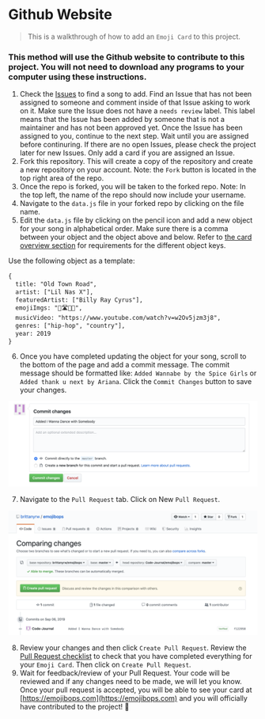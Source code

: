 # Github Website

> This is a walkthrough of how to add an `Emoji Card` to this project.

### This method will use the Github website to contribute to this project. You will not need to download any programs to your computer using these instructions.
 
1. Check the [Issues](https://github.com/brittanyrw/emojibops/labels/add%20songs) to find a song to add. Find an Issue that has not been assigned to someone and comment inside of that Issue asking to work on it. Make sure the Issue does not have a `needs review` label. This label means that the Issue has been added by someone that is not a maintainer and has not been approved yet. Once the Issue has been assigned to you, continue to the next step. Wait until you are assigned before continuring. If there are no open Issues, please check the project later for new Issues. Only add a card if you are assigned an Issue.
2. Fork this repository. This will create a copy of the repository and create a new repository on your account. Note: the `Fork` button is located in the top right area of the repo.
3. Once the repo is forked, you will be taken to the forked repo. Note: In the top left, the name of the repo should now include your username.
4. Navigate to the `data.js` file in your forked repo by clicking on the file name.
5. Edit the `data.js` file by clicking on the pencil icon and add a new object for your song in alphabetical order. Make sure there is a comma between your object and the object above and below. Refer to [the card overview section](/card_overview.md) for requirements for the different object keys.

Use the following object as a template:

```
{
  title: "Old Town Road",
  artist: ["Lil Nas X"],
  featuredArtist: ["Billy Ray Cyrus"],
  emojiImgs: "🐎🛣️🎸🤠",
  musicVideo: "https://www.youtube.com/watch?v=w2Ov5jzm3j8",
  genres: ["hip-hop", "country"],
  year: 2019
}
```

6. Once you have completed updating the object for your song, scroll to the bottom of the page and add a commit message. The commit message should be formatted like: `Added Wannabe by the Spice Girls` or `Added thank u next by Ariana`. Click the `Commit Changes` button to save your changes.

![Screenshot of creating a commit message on the Github website](../readme/emojibop-commit.png)

7. Navigate to the `Pull Request` tab. Click on New `Pull Request`.

![Screenshot of a Pull Request on the Github website](../readme/emojibop-pullrequest.png)

8. Review your changes and then click `Create Pull Request`. Review the [Pull Request checklist](/docs/card_overview.md#card-pull-request-checklist) to check that you have completed everything for your `Emoji Card`. Then click on `Create Pull Request`.
9. Wait for feedback/review of your Pull Request. Your code will be reviewed and if any changes need to be made, we will let you know. Once your pull request is accepted, you will be able to see your card at [https://emojibops.com](https://emojibops.com) and you will officially have contributed to the project! 🎉
